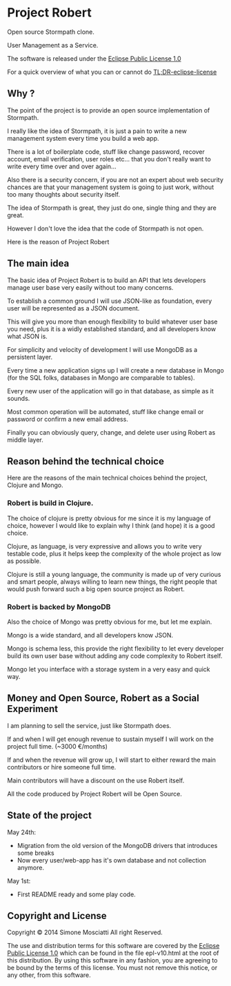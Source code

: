 # Project Robert

Open source Stormpath clone.

User Management as a Service.

The software is released under the [Eclipse Public License 1.0]

For a quick overview of what you can or cannot do [TL;DR-eclipse-license]

## Why ?

The point of the project is to provide an open source implementation of Stormpath.

I really like the idea of Stormpath, it is just a pain to write a new management system every time you build a web app.

There is a lot of boilerplate code, stuff like change password, recover account, email verification, user roles etc... that you don't really want to write every time over and over again...

Also there is a security concern, if you are not an expert about web security chances are that your management system is going to just work, without too many thoughts about security itself.

The idea of Stormpath is great, they just do one, single thing and they are great.

However I don't love the idea that the code of Stormpath is not open.

Here is the reason of Project Robert

## The main idea

The basic idea of Project Robert is to build an API that lets developers manage user base very easily without too many concerns.

To establish a common ground I will use JSON-like as foundation, every user will be represented as a JSON document.

This will give you more than enough flexibility to build whatever user base you need, plus it is a widly established standard, and all developers know what JSON is.

For simplicity and velocity of development I will use MongoDB as a persistent layer.

Every time a new application signs up I will create a new database in Mongo (for the SQL folks, databases in Mongo are comparable to tables).

Every new user of the application will go in that database, as simple as it sounds.

Most common operation will be automated, stuff like change email or password or confirm a new email address.

Finally you can obviously query, change, and delete user using Robert as middle layer.

## Reason behind the technical choice

Here are the reasons of the main technical choices behind the project, Clojure and Mongo.

### Robert is build in Clojure.

The choice of clojure is pretty obvious for me since it is my language of choice, however I would like to explain why I think (and hope) it is a good choice.

Clojure, as language, is very expressive and allows you to write very testable code, plus it helps keep the complexity of the whole project as low as possible.

Clojure is still a young language, the community is made up of very curious and smart people, always willing to learn new things, the right people that would push forward such a big open source project as Robert.

### Robert is backed by MongoDB

Also the choice of Mongo was pretty obvious for me, but let me explain.

Mongo is a wide standard, and all developers know JSON.

Mongo is schema less, this provide the right flexibility to let every developer build its own user base without adding any code complexity to Robert itself.

Mongo let you interface with a storage system in a very easy and quick way.


## Money and Open Source, Robert as a Social Experiment

I am planning to sell the service, just like Stormpath does.

If and when I will get enough revenue to sustain myself I will work on the project full time. (~3000 €/months)

If and when the revenue will grow up, I will start to either reward the main contributors or hire someone full time.

Main contributors will have a discount on the use Robert itself.

All the code produced by Project Robert will be Open Source.


## State of the project

May 24th:
* Migration from the old version of the MongoDB drivers that introduces some breaks
* Now every user/web-app has it's own database and not collection anymore.

May 1st:
* First README ready and some play code.

## Copyright and License

Copyright © 2014 Simone Mosciatti All right Reserved.

The use and distribution terms for this software are covered by the [Eclipse Public License 1.0] which can be found in the file epl-v10.html at the root of this distribution. By using this software in any fashion, you are agreeing to be bound by the terms of this license. You must not remove this notice, or any other, from this software.

[Eclipse Public License 1.0]: http://opensource.org/licenses/eclipse-1.0.php
[TL;DR-eclipse-license]: https://www.tldrlegal.com/l/epl
